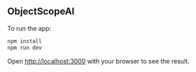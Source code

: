 
## ObjectScopeAI

To run the app:

```bash
npm install
npm run dev
```

Open [http://localhost:3000](http://localhost:3000) with your browser to see the result.


